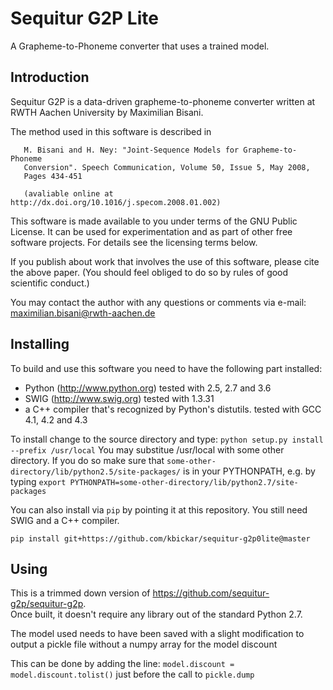 Sequitur G2P Lite
============

A Grapheme-to-Phoneme converter that uses a trained model.

Introduction
------------

Sequitur G2P is a data-driven grapheme-to-phoneme converter written at
RWTH Aachen University by Maximilian Bisani.

The method used in this software is described in

```
   M. Bisani and H. Ney: "Joint-Sequence Models for Grapheme-to-Phoneme
   Conversion". Speech Communication, Volume 50, Issue 5, May 2008,
   Pages 434-451

   (avaliable online at http://dx.doi.org/10.1016/j.specom.2008.01.002)
```

This software is made available to you under terms of the GNU Public
License. It can be used for experimentation and as part of other free
software projects. For details see the licensing terms below.

If you publish about work that involves the use of this software,
please cite the above paper. (You should feel obliged to do so by
rules of good scientific conduct.)

You may contact the author with any questions or comments via e-mail:
maximilian.bisani@rwth-aachen.de

Installing
----------

To build and use this software you need to have the following part installed:
- Python (http://www.python.org)
  tested with 2.5, 2.7 and 3.6
- SWIG (http://www.swig.org)
  tested with 1.3.31
- a C++ compiler that's recognized by Python's distutils.
  tested with GCC 4.1, 4.2 and 4.3

To install change to the source directory and type:
    ```python setup.py install --prefix /usr/local```
You may substitue /usr/local with some other directory.  If you do so
make sure that `some-other-directory/lib/python2.5/site-packages/` is in
your PYTHONPATH, e.g. by typing
    ```export PYTHONPATH=some-other-directory/lib/python2.7/site-packages```

You can also install via `pip` by pointing it at this repository. You still
need SWIG and a C++ compiler.
```
pip install git+https://github.com/kbickar/sequitur-g2p0lite@master
```


Using
-----

This is a trimmed down version of https://github.com/sequitur-g2p/sequitur-g2p.  
Once built, it doesn't require any library out of the standard Python 2.7.

The model used needs to have been saved with a slight modification to output a pickle
file without a numpy array for the model discount

This can be done by adding the line:
```model.discount = model.discount.tolist()```
just before the call to `pickle.dump`

